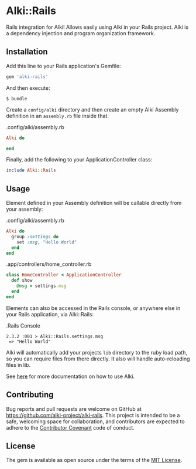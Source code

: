 # Alki::Rails

Rails integration for Alki! Allows easily using Alki in your Rails project. Alki is a dependency injection and program organization framework.

## Installation

Add this line to your Rails application's Gemfile:

```ruby
gem 'alki-rails'
```

And then execute:

    $ bundle

Create a `config/alki` directory and then create an empty Alki Assembly definition in an `assembly.rb` file inside that. 

.config/alki/assembly.rb
```ruby
Alki do

end
```

Finally, add the following to your ApplicationController class:

```ruby
include Alki::Rails
```

## Usage

Element defined in your Assembly definition will be callable directly from your assembly:

.config/alki/assembly.rb
```ruby
Alki do
  group :settings do
    set :msg, "Hello World"
  end
end
```

.app/controllers/home_controller.rb
```ruby
class HomeController < ApplicationController
  def show
    @msg = settings.msg
  end
end
```

Elements can also be accessed in the Rails console, or anywhere else in your Rails application, via Alki::Rails:

.Rails Console
```
2.3.2 :001 > Alki::Rails.settings.msg
 => "Hello World" 
```

Alki will automatically add your projects `lib` directory to the ruby load path, so you can require files from there directly. It also will handle auto-reloading files in lib.

See [here](https://github.com/alki-project/alki) for more documentation on how to use Alki.

## Contributing

Bug reports and pull requests are welcome on GitHub at https://github.com/alki-project/alki-rails. This project is intended to be a safe, welcoming space for collaboration, and contributors are expected to adhere to the [Contributor Covenant](http://contributor-covenant.org) code of conduct.


## License

The gem is available as open source under the terms of the [MIT License](http://opensource.org/licenses/MIT).

